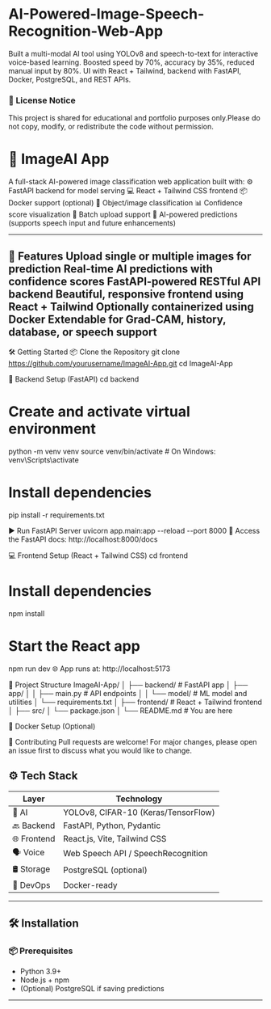 # AI-Powered-Image-Speech-Recognition-Web-App
Built a multi-modal AI tool using YOLOv8 and speech-to-text for interactive voice-based learning. Boosted speed by 70%, accuracy by 35%, reduced manual input by 80%. UI with React + Tailwind, backend with FastAPI, Docker, PostgreSQL, and REST APIs.

### 📌 License Notice
This project is shared for educational and portfolio purposes only.Please do not copy, modify, or redistribute the code without permission.

# 🧠 ImageAI App
A full-stack AI-powered image classification web application built with:
⚙️ FastAPI backend for model serving
💻 React + Tailwind CSS frontend
📦 Docker support (optional)
🎯 Object/image classification
📊 Confidence score visualization
🔁 Batch upload support
🧠 AI-powered predictions (supports speech input and future enhancements)

---

🚀 Features
Upload single or multiple images for prediction
Real-time AI predictions with confidence scores
FastAPI-powered RESTful API backend
Beautiful, responsive frontend using React + Tailwind
Optionally containerized using Docker
Extendable for Grad-CAM, history, database, or speech support
---

🛠️ Getting Started
📦 Clone the Repository
git clone https://github.com/yourusername/ImageAI-App.git
cd ImageAI-App

🔧 Backend Setup (FastAPI)
cd backend 
# Create and activate virtual environment
python -m venv venv
source venv/bin/activate  # On Windows: venv\Scripts\activate
# Install dependencies
pip install -r requirements.txt

▶️ Run FastAPI Server
uvicorn app.main:app --reload --port 8000
📄 Access the FastAPI docs: http://localhost:8000/docs

💻 Frontend Setup (React + Tailwind CSS)
cd frontend

# Install dependencies
npm install

# Start the React app
npm run dev
🌐 App runs at: http://localhost:5173

📂 Project Structure
ImageAI-App/
│
├── backend/                # FastAPI app
│   ├── app/
│   │   ├── main.py         # API endpoints
│   │   └── model/          # ML model and utilities
│   └── requirements.txt
│
├── frontend/               # React + Tailwind frontend
│   ├── src/
│   └── package.json
│
└── README.md               # You are here

🐳 Docker Setup (Optional)

🤝 Contributing
Pull requests are welcome! For major changes, please open an issue first to discuss what you would like to change.
## ⚙️ Tech Stack

| Layer     | Technology                          |
|-----------|------------------------------------ |
| 🧠 AI      | YOLOv8, CIFAR-10 (Keras/TensorFlow)|
| 🔙 Backend | FastAPI, Python, Pydantic          |
| 🌐 Frontend| React.js, Vite, Tailwind CSS       |
| 🗣️ Voice   | Web Speech API / SpeechRecognition |
| 🛢️ Storage | PostgreSQL (optional)              |
| 🐳 DevOps  | Docker-ready                       |

---

## 🛠️ Installation

### 📦 Prerequisites
- Python 3.9+
- Node.js + npm
- (Optional) PostgreSQL if saving predictions

---


